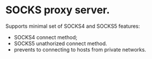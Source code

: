 # SOCKS proxy server.

Supports minimal set of SOCKS4 and SOCKS5 features:

* SOCKS4 connect method;
* SOCKS5 unathorized connect method.
* prevents to connecting to hosts from private networks.
